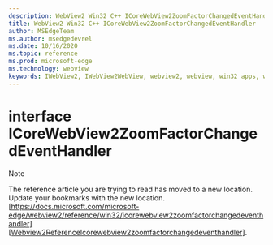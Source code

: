 ```yaml
---
description: WebView2 Win32 C++ ICoreWebView2ZoomFactorChangedEventHandler
title: WebView2 Win32 C++ ICoreWebView2ZoomFactorChangedEventHandler
author: MSEdgeTeam
ms.author: msedgedevrel
ms.date: 10/16/2020
ms.topic: reference
ms.prod: microsoft-edge
ms.technology: webview
keywords: IWebView2, IWebView2WebView, webview2, webview, win32 apps, win32, edge, ICoreWebView2, ICoreWebView2Controller, browser control, edge html, ICoreWebView2ZoomFactorChangedEventHandler
---
```


# interface ICoreWebView2ZoomFactorChangedEventHandler 

> [!NOTE]
> The reference article you are trying to read has moved to a new location.  
> Update your bookmarks with the new location.  
> [https://docs.microsoft.com/microsoft-edge/webview2/reference/win32/icorewebview2zoomfactorchangedeventhandler][Webview2ReferenceIcorewebview2zoomfactorchangedeventhandler].  

[Webview2ReferenceIcorewebview2zoomfactorchangedeventhandler]: /microsoft-edge/webview2/reference/win32/icorewebview2zoomfactorchangedeventhandler "interface ICoreWebView2ZoomFactorChangedEventHandler | Microsoft Docs"
